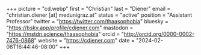 +++
picture = "cd.webp"
first = "Christian"
last = "Diener"
email = "christian.diener [at] medunigraz.at"
status = "active"
position = "Assistant Professor"
twitter = "https://twitter.com/thaasophobia"
bluesky = "https://bsky.app/profile/cdiener.com"
mastodon = "https://mstdn.science/thaasophobia"
orcid = "http://orcid.org/0000-0002-7476-0868"
website = "https://cdiener.com"
date = "2024-02-08T16:44:46-08:00"
+++

<!-- Leave empty -->